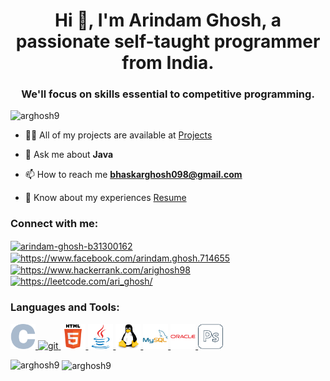 <h1 align="center">Hi 👋, I'm Arindam Ghosh, a passionate self-taught programmer from India.</h1>
<h3 align="center">We'll focus on skills essential to competitive programming.</h3>

<p align="left"> <img src="https://komarev.com/ghpvc/?username=arghosh9&label=Profile%20views&color=0e75b6&style=flat" alt="arghosh9" /> </p>

- 👨‍💻 All of my projects are available at [Projects](https://github.com/arghosh9?tab=repositories)

- 💬 Ask me about **Java**

- 📫 How to reach me **bhaskarghosh098@gmail.com**

- 📄 Know about my experiences [Resume](https://drive.google.com/file/d/1s418oGUYfOy7uInmWm4f2376Bi-Tebnn/view?usp=sharing)

<h3 align="left">Connect with me:</h3>
<p align="left">
<a href="https://linkedin.com/in/arindam-ghosh-b31300162" target="blank"><img align="center" src="https://cdn.jsdelivr.net/npm/simple-icons@3.0.1/icons/linkedin.svg" alt="arindam-ghosh-b31300162" height="30" width="40" /></a>
<a href="https://fb.com/https://www.facebook.com/arindam.ghosh.714655" target="blank"><img align="center" src="https://cdn.jsdelivr.net/npm/simple-icons@3.0.1/icons/facebook.svg" alt="https://www.facebook.com/arindam.ghosh.714655" height="30" width="40" /></a>
<a href="https://www.hackerrank.com/https://www.hackerrank.com/arighosh98" target="blank"><img align="center" src="https://cdn.jsdelivr.net/npm/simple-icons@3.0.1/icons/hackerrank.svg" alt="https://www.hackerrank.com/arighosh98" height="30" width="40" /></a>
<a href="https://www.leetcode.com/https://leetcode.com/ari_ghosh/" target="blank"><img align="center" src="https://cdn.jsdelivr.net/npm/simple-icons@3.0.1/icons/leetcode.svg" alt="https://leetcode.com/ari_ghosh/" height="30" width="40" /></a>
</p>

<h3 align="left">Languages and Tools:</h3>
<p align="left"> <a href="https://www.cprogramming.com/" target="_blank"> <img src="https://raw.githubusercontent.com/devicons/devicon/master/icons/c/c-original.svg" alt="c" width="40" height="40"/> </a> <a href="https://git-scm.com/" target="_blank"> <img src="https://www.vectorlogo.zone/logos/git-scm/git-scm-icon.svg" alt="git" width="40" height="40"/> </a> <a href="https://www.w3.org/html/" target="_blank"> <img src="https://raw.githubusercontent.com/devicons/devicon/master/icons/html5/html5-original-wordmark.svg" alt="html5" width="40" height="40"/> </a> <a href="https://www.java.com" target="_blank"> <img src="https://raw.githubusercontent.com/devicons/devicon/master/icons/java/java-original.svg" alt="java" width="40" height="40"/> </a> <a href="https://www.linux.org/" target="_blank"> <img src="https://raw.githubusercontent.com/devicons/devicon/master/icons/linux/linux-original.svg" alt="linux" width="40" height="40"/> </a> <a href="https://www.mysql.com/" target="_blank"> <img src="https://raw.githubusercontent.com/devicons/devicon/master/icons/mysql/mysql-original-wordmark.svg" alt="mysql" width="40" height="40"/> </a> <a href="https://www.oracle.com/" target="_blank"> <img src="https://raw.githubusercontent.com/devicons/devicon/master/icons/oracle/oracle-original.svg" alt="oracle" width="40" height="40"/> </a> <a href="https://www.photoshop.com/en" target="_blank"> <img src="https://raw.githubusercontent.com/devicons/devicon/master/icons/photoshop/photoshop-line.svg" alt="photoshop" width="40" height="40"/> </a> </p>

<p><img align="left" src="https://github-readme-stats.vercel.app/api/top-langs?username=arghosh9&show_icons=true&locale=en&layout=compact" alt="arghosh9" /></p>


<p>&nbsp;<img align="center" src="https://github-readme-stats.vercel.app/api?username=arghosh9&show_icons=true&locale=en" alt="arghosh9" /></p>
